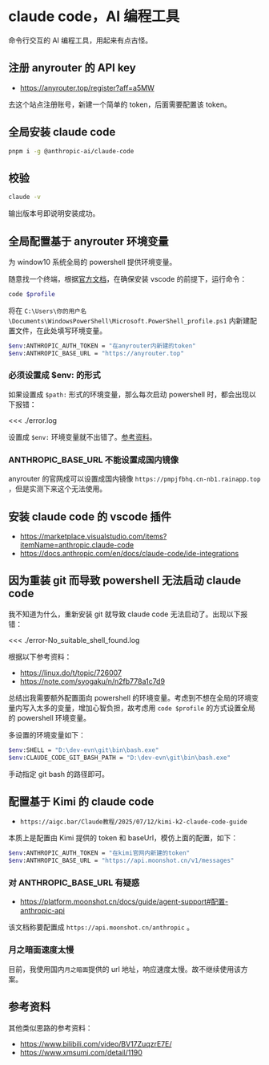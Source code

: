 # claude code，AI 编程工具

命令行交互的 AI 编程工具，用起来有点古怪。

## 注册 anyrouter 的 API key

- https://anyrouter.top/register?aff=a5MW

去这个站点注册账号，新建一个简单的 token，后面需要配置该 token。

## 全局安装 claude code

```bash
pnpm i -g @anthropic-ai/claude-code
```

## 校验

```bash
claude -v
```

输出版本号即说明安装成功。

## 全局配置基于 anyrouter 环境变量

为 window10 系统全局的 powershell 提供环境变量。

随意找一个终端，根据[官方文档](https://learn.microsoft.com/zh-cn/powershell/scripting/learn/shell/creating-profiles?view=powershell-7.5#adding-customizations-to-your-profile)，在确保安装 vscode 的前提下，运行命令：

```bash
code $profile
```

将在 `C:\Users\你的用户名\Documents\WindowsPowerShell\Microsoft.PowerShell_profile.ps1` 内新建配置文件，在此处填写环境变量。

```bash
$env:ANTHROPIC_AUTH_TOKEN = "在anyrouter内新建的token"
$env:ANTHROPIC_BASE_URL = "https://anyrouter.top"
```

### 必须设置成 $env: 的形式

如果设置成 `$path:` 形式的环境变量，那么每次启动 powershell 时，都会出现以下报错：

<<< ./error.log

设置成 `$env:` 环境变量就不出错了。[参考资料](https://zhuanlan.zhihu.com/p/677577008)。

### ANTHROPIC_BASE_URL 不能设置成国内镜像

anyrouter 的官网成可以设置成国内镜像 `https://pmpjfbhq.cn-nb1.rainapp.top` ，但是实测下来这个无法使用。

## 安装 claude code 的 vscode 插件

- https://marketplace.visualstudio.com/items?itemName=anthropic.claude-code
- https://docs.anthropic.com/en/docs/claude-code/ide-integrations

## 因为重装 git 而导致 powershell 无法启动 claude code

我不知道为什么，重新安装 git 就导致 claude code 无法启动了。出现以下报错：

<<< ./error-No_suitable_shell_found.log

根据以下参考资料：

- https://linux.do/t/topic/726007
- https://note.com/syogaku/n/n2fb778a1c7d9

总结出我需要额外配置面向 powershell 的环境变量。考虑到不想在全局的环境变量内写入太多的变量，增加心智负担，故考虑用 `code $profile` 的方式设置全局的 powershell 环境变量。

多设置的环境变量如下：

```bash
$env:SHELL = "D:\dev-evn\git\bin\bash.exe"
$env:CLAUDE_CODE_GIT_BASH_PATH = "D:\dev-evn\git\bin\bash.exe"
```

手动指定 git bash 的路径即可。

## 配置基于 Kimi 的 claude code

- `https://aigc.bar/Claude教程/2025/07/12/kimi-k2-claude-code-guide`

本质上是配置由 Kimi 提供的 token 和 baseUrl，模仿上面的配置，如下：

```bash
$env:ANTHROPIC_AUTH_TOKEN = "在kimi官网内新建的token"
$env:ANTHROPIC_BASE_URL = "https://api.moonshot.cn/v1/messages"
```

### 对 ANTHROPIC_BASE_URL 有疑惑

- https://platform.moonshot.cn/docs/guide/agent-support#配置-anthropic-api

该文档称要配置成 `https://api.moonshot.cn/anthropic` 。

### 月之暗面速度太慢

目前，我使用国内`月之暗面`提供的 url 地址，响应速度太慢。故不继续使用该方案。

## 参考资料

其他类似思路的参考资料：

- https://www.bilibili.com/video/BV17ZuqzrE7E/
- https://www.xmsumi.com/detail/1190
